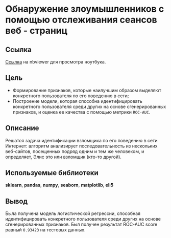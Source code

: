 # Обнаружение злоумышленников с помощью отслеживания сеансов веб - страниц

## Ссылка

[Ссылка](https://nbviewer.jupyter.org/github/voropaevv/ds_competitions/blob/master/internet_users_identification/Alice_identification.ipynb) на nbviewer для просмотра ноутбука.

## Цель

- Формирование признаков, которые наилучшим образом выделяют конкретного пользователя по его поведению в сети;
- Построение модели, которая способна идентифицировать конкретного пользователя среди других на основе сгенерированных признаков, и оценка ее качества с помощью метрики `ROC-AUC`.

## Описание

Решатся задача идентификации взломщика по его поведению в сети Интернет: алгоритм анализирует последовательность из нескольких веб-сайтов, посещенных подряд одним и тем же человеком, и определяет, Элис это или взломщик (кто-то другой).

## Используемые библиотеки

__sklearn__, __pandas__, __numpy__, __seaborn__, __matplotlib__, __eli5__

## Вывод

Была получена модель логистической регрессии, способная идентифицировать конкретного пользователя среди других на основе сгенерированных признаков. Был получен результат ROC-AUC score равный `0.93423` на тестовых данных.
